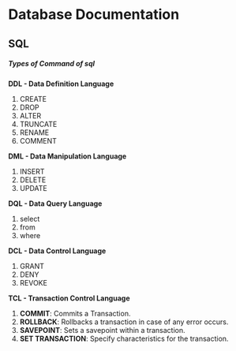 # Database Documentation

## SQL

##### Types of Command  of sql

**DDL - Data Definition Language**
1. CREATE 
2. DROP
3. ALTER 
4. TRUNCATE
5. RENAME
6. COMMENT


**DML - Data Manipulation Language**
1. INSERT
2. DELETE
3. UPDATE


**DQL - Data Query Language**
1. select 
2. from
3. where 


**DCL - Data Control Language**
1. GRANT
2. DENY
3. REVOKE 


**TCL - Transaction Control Language**
1. **COMMIT**: Commits a Transaction.
2. **ROLLBACK**: Rollbacks a transaction in case of any error occurs.
3. **SAVEPOINT**: Sets a savepoint within a transaction.
4. **SET TRANSACTION**: Specify characteristics for the transaction.